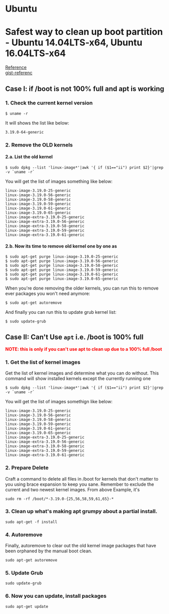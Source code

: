 # Ubuntu


# Safest way to clean up boot partition - Ubuntu 14.04LTS-x64, Ubuntu 16.04LTS-x64

[Reference](http://askubuntu.com/questions/345588/what-is-the-safest-way-to-clean-up-boot-partition)  
[gist-referenc](https://gist.githubusercontent.com/ipbastola/2760cfc28be62a5ee10036851c654600/raw/1e94f4b7c1ddc57002cde709253d30de94353e9b/clean-up-boot-partition-ubuntu.md)

## Case I: if /boot is not 100% full and apt is working

### 1. Check the current kernel version
```
$ uname -r 
```

It will shows the list like below:
```
3.19.0-64-generic
```

### 2. Remove the OLD kernels

#### 2.a. List the old kernel

```
$ sudo dpkg --list 'linux-image*'|awk '{ if ($1=="ii") print $2}'|grep -v `uname -r`
```

You will get the list of images something like below:

```
linux-image-3.19.0-25-generic
linux-image-3.19.0-56-generic
linux-image-3.19.0-58-generic
linux-image-3.19.0-59-generic
linux-image-3.19.0-61-generic
linux-image-3.19.0-65-generic
linux-image-extra-3.19.0-25-generic
linux-image-extra-3.19.0-56-generic
linux-image-extra-3.19.0-58-generic
linux-image-extra-3.19.0-59-generic
linux-image-extra-3.19.0-61-generic

```

#### 2.b. Now its time to remove old kernel one by one as 

```
$ sudo apt-get purge linux-image-3.19.0-25-generic
$ sudo apt-get purge linux-image-3.19.0-56-generic
$ sudo apt-get purge linux-image-3.19.0-58-generic
$ sudo apt-get purge linux-image-3.19.0-59-generic
$ sudo apt-get purge linux-image-3.19.0-61-generic
$ sudo apt-get purge linux-image-3.19.0-65-generic
```

When you're done removing the older kernels, you can run this to remove ever packages you won't need anymore:

```
$ sudo apt-get autoremove
```

And finally you can run this to update grub kernel list:

```
$ sudo update-grub
```



## Case II: Can't Use `apt` i.e. /boot is 100% full

<strong style="color:red">NOTE: this is only if you can't use apt to clean up due to a 100% full /boot</strong>


### 1. Get the list of kernel images
Get the list of kernel images and determine what you can do without. This command will show installed kernels except the currently running one

```
$ sudo dpkg --list 'linux-image*'|awk '{ if ($1=="ii") print $2}'|grep -v `uname -r`
```

You will get the list of images somethign like below:

```
linux-image-3.19.0-25-generic
linux-image-3.19.0-56-generic
linux-image-3.19.0-58-generic
linux-image-3.19.0-59-generic
linux-image-3.19.0-61-generic
linux-image-3.19.0-65-generic
linux-image-extra-3.19.0-25-generic
linux-image-extra-3.19.0-56-generic
linux-image-extra-3.19.0-58-generic
linux-image-extra-3.19.0-59-generic
linux-image-extra-3.19.0-61-generic

```

### 2. Prepare Delete
 Craft a command to delete all files in /boot for kernels that don't matter to you using brace expansion to keep you sane. Remember to exclude the current and two newest kernel images. 
From above Example, it's 
```
sudo rm -rf /boot/*-3.19.0-{25,56,58,59,61,65}-*
```

### 3. Clean up what's making apt grumpy about a partial install.
```
sudo apt-get -f install
```

### 4. Autoremove
Finally, autoremove to clear out the old kernel image packages that have been orphaned by the manual boot clean.

```
sudo apt-get autoremove
```

### 5. Update Grub
```
sudo update-grub
```

### 6. Now you can update, install packages
```
sudo apt-get update
```